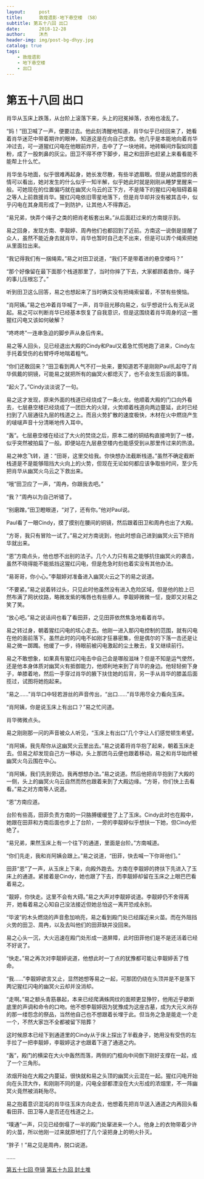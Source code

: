 ```yaml
---
layout:     post
title:      敦煌遗影·地下悬空楼 （58）
subtitle: 第五十八回 出口
date:       2018-12-28
author:     沐杰
header-img: img/post-bg-dhyy.jpg
catalog: true
tags:
    - 敦煌遗影
    - 地下悬空楼
    - 出口
---
```

# 第五十八回 出口

肖华从玉床上跌落，从台阶上滚落下来，头上的冠冕掉落，衣袍也凌乱了。

“妈！”田卫喊了一声，便要过去。他此刻清醒地知道，肖华似乎已经回来了，她看着肖华迷茫中带着期许的眼神，知道这是在向自己求救。他几乎是本能地向着肖华冲过去，可一道猩红闪电在他眼前炸开，击中了了一块地砖。地砖瞬间炸裂如同齑粉，成了一股刺鼻的灰尘。田卫不得不停下脚步，易之和田菲也赶紧上来看看能不能帮上什么忙。

肖华坐与地面，似乎很难再起身，她长发尽散，有些半遮眉眼。但是从她震惊的表情可以看出，她对发生的什么似乎一知半解，似乎她此时就是刚刚从睡梦里醒来一般。可她现在的位置偏巧就在幽冥火乌云的正下方，不是降下的猩红闪电阻碍着易之等人上前救援肖华。猩红闪电依旧零星地落下，但是肖华却并没有被其击中，似乎闪电在其身周形成了一到防护，让其他人不得靠近。

“易兄弟，快弄个绳子之类的把肖老板套出来。”从后面赶过来的方南提示到。

易之回身，发现方南、李靓婷、周冉他们也都回到了近前。方南这一说倒是提醒了众人，虽然不能近身去就肖华，肖华也暂时自己走不出来，但是可以弄个绳索把她从里面拉出来。

“我记得我们有一捆绳索。”易之对田卫说道，“我们不是带着进的悬空楼吗？”

“那个好像留在最下面那个栈道那里了，当时你摔了下去，大家都顾着救你，绳子的事儿压根忘了。”

听到田卫这么回答，易之也想起来了当时确实没有把绳索留着，不禁有些懊恼。

“肖阿姨。”易之也冲着肖华喊了一声，肖华目光移向易之，似乎想说什么有无从说起。易之可以判断肖华已经基本恢复了自我意识，但是这围绕着肖华周身的这一圈猩红闪电又该如何破解？

“咚咚咚”一连串急迫的脚步声从身后传来。

易之等人回头，见已经退出大殿的Cindy和Paul又着急忙慌地跑了进来，Cindy左手托着受伤的右臂呼呼地喘着粗气。

“你们还敢回来？”田卫看到两人气不打一处来，要知道若不是刚刚Paul扎起夺了肖华佩戴的铜镜，可能易之就把所有的幽冥火都熄灭了，也不会发生后面的事情。

“起火了。”Cindy淡淡说了一句。

易之这才发现，原来外面的栈道已经烧成了一条火龙。他顺着大殿的门口向外看去，七层悬空楼已经烧成了一团巨大的火球，火势顺着栈道向两边蔓延，此时已经扫到了八层通往九层的栈道之上。而且火势扩散的速度极快，木材在火中燃烧产生的啵啵声音十分清晰地传入耳中。

“轰”。七层悬空楼在经过了大火的焚烧之后，原本二楼的铜结构直接垮到了一楼，似乎突然被拍扁了一般。即便站在九层悬空楼内也能感受到从那里传过来的热浪。

易之神念飞转，道：“田哥，这里交给我。你快想办法截断栈道。”虽然不确定截断栈道是不是能够阻挡大火向上的火势，但现在无论如何都应该争取些时间，至少先把肖华从幽冥火乌云之下救出来。

“哦”田卫应了一声，“周冉，你跟我去吧。”

“我？”周冉以为自己听错了。

“别磨蹭。”田卫瞪眼道，“对了，还有你。”他对Paul说。

Paul看了一眼Cindy，摸了摸别在腰间的铜镜，然后跟着田卫和周冉也出了大殿。

“方哥，我只有冒险一试了。”易之对方南说到，他此时想自己进到幽冥火云下把肖华就出来。

“恩”方南点头，他也想不出别的法子。几个人力只有易之能够抗住幽冥火的袭击，虽然不晓得能不能抵挡这猩红闪电，但是危急时刻也着实没有其他办法。

“易哥哥，你小心。”李靓婷对准备进入幽冥火云之下的易之说道。

“不要紧。”易之说着转过头，只见此时他虽然没有进入危险区域，但是他的脸上已然布满了网状纹路，略微发紫的嘴唇也有些瘆人。李靓婷微微一怔，旋即又对易之笑了笑。

“放心吧。”易之说话间也看了看田菲，之见田菲依然焦急地看着肖华。

易之转过身，朝着猩红闪电的垓心走去。他刚一进入那闪电控制的范围，就有闪电在他的面前落下。虽然此时的闪电不如刚才狂暴密集，但是偶尔的下落一击还是让易之微一踯躅。他缓了一步，待眼前被闪电激起的尘土散去，复又继续前行。

易之不敢想象，如果真有猩红闪电击中自己会是哪般滋味？但是不知是运气使然，还是他本身体质对幽冥火有抵御能力，他顺利地来到了肖华的身边。他轻轻俯下身子，单膝着地，然后一手穿过肖华的腋下扶住她的后背，另一手从肖华的膝盖后面揽过，试图将她抱起来。

“易之……”肖华口中轻若游丝的声音传出，“出口……”肖华用尽全力看向玉床。

“肖阿姨，你是说玉床上有出口？”易之忙问道。

肖华微微点头。

易之刚刚那一问的声音被众人听见，“玉床上有出口”几个字让人们感觉顿生希望。

“肖阿姨，我先帮你从这幽冥火云里出去。”易之说着将肖华抱了起来，朝着玉床走去。但易之却发现自己方一移动，头上那团乌云便也跟着移动，易之和肖华始终被幽冥火乌云围在中心。

“肖阿姨，我们先到旁边。我再想想办法。”易之说道。然后他把肖华抱到了大殿的一侧，头上的幽冥火乌云自然而然也跟着来到了大殿边缘。“方哥，你们快上去看看。”易之对方南等人说道。

“恩”方南应道。

台阶有些高，田菲负责方南的一只胳膊缓缓登了上了玉床。Cindy此时也在殿中，她跟在田菲和方南后面也步上了台阶，一旁的李靓婷似乎想扶一下她，但Cindy拒绝了。

“易兄弟，果然玉床上有一个往下的通道，里面是台阶。”方南喊道。

“你们先走，我和肖阿姨会跟上。”易之说道，“田菲，快去喊一下你哥他们。”

田菲“恩”了一声，从玉床上下来，向殿外跑去。方南在李靓婷的搀扶下先进入了玉床上的通道。紧接着是Cindy，她也跟了下去，而李靓婷却留在玉床之上眼巴巴看着易之。

“靓婷，你快走。这里不会有大碍。”易之大声对李靓婷说道。李靓婷仍不舍得离开，她看着易之心知自己没法接近但她总怕这一离开恐成永别。

“毕波”的木头燃烧的声音愈加响亮，易之看到殿门处已经蹿近来火苗。而在外阻挡火势的田卫、周冉，以及去叫他们的田菲缺并没回来。

易之心头一沉，大火迅速在殿门处形成一道屏障，此时田菲他们是不是还活着已经不好说了。

“快走。”易之再次对李靓婷说道，他想此时一丁点的犹豫都可能让李靓婷丢了性命。

“我……”李靓婷欲言又止，显然她想等易之一起，可那团仍绕在头顶并是不是落下两记猩红闪电的幽冥火云却并没消却。

“走啊。”易之额头青筋暴起，本来已经爬满蛛网纹的面颊更显狰狞，他用近乎歇斯底里的声调和命令的口吻。他不想李靓婷因为犹豫成为这座古墓，成为大元义尚存的那一缕怨念的祭品，当然他自己也不想跟着长埋于此。但当务之急是能走一个走一个，不然大家岂不全都被留下陪葬？

这时候原本已经下到通道里的Cindy从于床上探出了半截身子，她用没有受伤的左手拉了一把李靓婷，李靓婷这才也跟着下道了通道之内。

“轰”，殿门的横梁在大火中轰然而落，两侧的门框向中间倒下刚好支撑在一起，成了一个三角形。

浓烟开始在大殿之内蔓延，很快就和易之头顶的幽冥火云混在一起。猩红闪电开始向在头顶大作，和刚刚不同的是，闪电全部都湮没在大火形成的浓烟里，不一阵幽冥火竟然被消耗殆尽。

易之抱着意识混沌的肖华往玉床方向走去，他想着先把肖华送入通道之内再回头看看田菲、田卫等人是否还在栈道之上。

“噗通”一声，只见已经倒塌了一半的殿门处窜进来一个人。他身上的衣物带着少许的火苗，所以他刚一过来就原地打了几个滚把身上的明火扑灭。

“胖子！”易之见是周冉，脱口说道。

……

[第五十七回 夺镜](http://www.jianshu.com/p/a2fd06974222)
[第五十九回 封土堆](http://www.jianshu.com/p/215f2a9d95cd)
